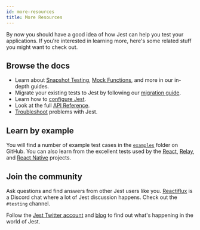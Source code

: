 ```yaml
---
id: more-resources
title: More Resources
---
```


By now you should have a good idea of how Jest can help you test your applications. If you're interested in learning more, here's some related stuff you might want to check out.

## Browse the docs

- Learn about [Snapshot Testing](SnapshotTesting.md), [Mock Functions](MockFunctions.md), and more in our in-depth guides.
- Migrate your existing tests to Jest by following our [migration guide](MigrationGuide.md).
- Learn how to [configure Jest](Configuration.md).
- Look at the full [API Reference](GlobalAPI.md).
- [Troubleshoot](Troubleshooting.md) problems with Jest.

## Learn by example

You will find a number of example test cases in the [`examples`](https://github.com/facebook/jest/tree/main/examples) folder on GitHub. You can also learn from the excellent tests used by the [React](https://github.com/facebook/react/tree/main/packages/react/src/__tests__), [Relay](https://github.com/facebook/relay/tree/main/packages/react-relay/__tests__), and [React Native](https://github.com/facebook/react-native/tree/main/Libraries/Animated/__tests) projects.

## Join the community

Ask questions and find answers from other Jest users like you. [Reactiflux](https://discord.gg/j6FKKQQrW9) is a Discord chat where a lot of Jest discussion happens. Check out the `#testing` channel.

Follow the [Jest Twitter account](https://twitter.com/fbjest) and [blog](/blog/) to find out what's happening in the world of Jest.

